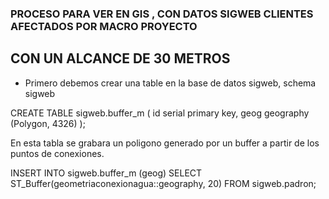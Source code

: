 ### PROCESO PARA VER EN GIS , CON DATOS SIGWEB CLIENTES AFECTADOS POR MACRO PROYECTO
##  CON UN ALCANCE DE 30 METROS


- Primero debemos crear una table en la base de datos sigweb, schema sigweb

CREATE TABLE sigweb.buffer_m (
 id serial primary key,
geog geography (Polygon, 4326)
);


En esta tabla se grabara un poligono generado por un buffer a partir de los puntos de conexiones.

INSERT INTO sigweb.buffer_m (geog)
SELECT ST_Buffer(geometriaconexionagua::geography, 20) FROM sigweb.padron;



